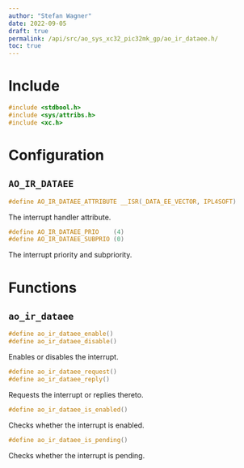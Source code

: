 ```yaml
---
author: "Stefan Wagner"
date: 2022-09-05
draft: true
permalink: /api/src/ao_sys_xc32_pic32mk_gp/ao_ir_dataee.h/
toc: true
---
```


# Include

```c
#include <stdbool.h>
#include <sys/attribs.h>
#include <xc.h>
```

# Configuration

## `AO_IR_DATAEE`

```c
#define AO_IR_DATAEE_ATTRIBUTE __ISR(_DATA_EE_VECTOR, IPL4SOFT)
```

The interrupt handler attribute.

```c
#define AO_IR_DATAEE_PRIO    (4)
#define AO_IR_DATAEE_SUBPRIO (0)
```

The interrupt priority and subpriority.

# Functions

## `ao_ir_dataee`

```c
#define ao_ir_dataee_enable()
#define ao_ir_dataee_disable()
```

Enables or disables the interrupt.

```c
#define ao_ir_dataee_request()
#define ao_ir_dataee_reply()
```

Requests the interrupt or replies thereto.

```c
#define ao_ir_dataee_is_enabled()
```

Checks whether the interrupt is enabled.

```c
#define ao_ir_dataee_is_pending()
```

Checks whether the interrupt is pending.

